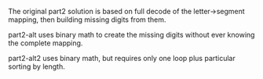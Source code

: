 The original part2 solution is based on full decode of the letter->segment mapping, then building missing digits from them.

part2-alt uses binary math to create the missing digits without ever knowing the complete mapping.

part2-alt2 uses binary math, but requires only one loop plus particular sorting by length.
